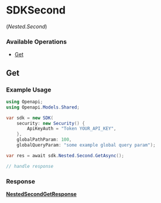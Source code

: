 # SDKSecond
(*Nested.Second*)

### Available Operations

* [Get](#get)

## Get

### Example Usage

```csharp
using Openapi;
using Openapi.Models.Shared;

var sdk = new SDK(
    security: new Security() {
        ApiKeyAuth = "Token YOUR_API_KEY",
    },
    globalPathParam: 100,
    globalQueryParam: "some example global query param");

var res = await sdk.Nested.Second.GetAsync();

// handle response
```


### Response

**[NestedSecondGetResponse](../../Models/Operations/NestedSecondGetResponse.md)**

